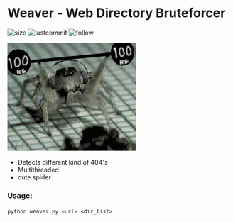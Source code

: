 # Weaver - Web Directory Bruteforcer
![size](https://img.shields.io/github/size/ak-w/weaver/weaver.py.svg)
![lastcommit](https://img.shields.io/github/last-commit/ak-w/weaver.svg)
![follow](https://img.shields.io/github/followers/ak-w.svg?label=Follow&style=social)

![](spider.gif)

* Detects different kind of 404's
* Multithreaded
* cute spider


### Usage:
`python weaver.py <url> <dir_list>`
